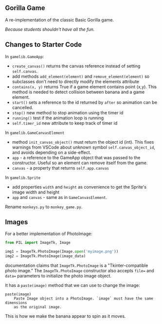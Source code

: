 ## Gorilla Game

A re-implementation of the classic Basic Gorilla game.

*Because students shouldn't have all the fun.*

## Changes to Starter Code


In `gamelib.GameApp`:
* `create_canvas()` returns the canvas reference instead of setting `self.canvas`.
* add methods `add_element(element)` and `remove_element(element)` so subclasses don't need to directly modify the elements attribute
* `contains(x, y)` returns True if a game element contains point (x,y). This method is needed to detect collision between banana and a game element.
* `start()` sets a reference to the id returned by `after` so animation can be cancelled.
* `stop()` new method to stop animation using the timer id
* `running()` test if the animation loop is running
* `self.timer_id` new attribute to keep track of timer id

In `gamelib.GameCanvasElement` 
* method `init_canvas_object()` must return the object id (int).  This fixes warnings from VSCode about unknown symbol `self.canvas_object_id`, and avoids depending on a side-effect.
* `app` - a reference to the GameApp object that was passed to the constructor. Useful so an element can remove itself from the game.
* `canvas` - a property that returns `self.app.canvas`

In `gamelib.Sprite`
* add properties `width` and `height` as convenience to get the Sprite's image width and height
* `app` and `canvas` - same as in `GameCanvasElement`.

Rename `monkeys.py` to `monkey_game.py`.

## Images

For a better implementation of PhotoImage:
```python
from PIL import ImageTk, Image

img1 = ImageTk.PhotoImage(Image.open('myimage.png'))
img2 = ImageTk.PhotoImage(image_data)
```
documentation claims that `ImageTk.PhotoImage` is a 
"Tkinter-compatible photo image."
The `ImageTk.PhotoImage` constructor also accepts `file=` and `data=`
parameters to initialize the photo image object.

It has a `paste(image)` method that we can use to change the image:
```
paste(image)
    Paste Image object into a PhotoImage. `image` must have the same dimensions
    as the original image.
```
This is how we make the banana appear to spin as it moves.

 
